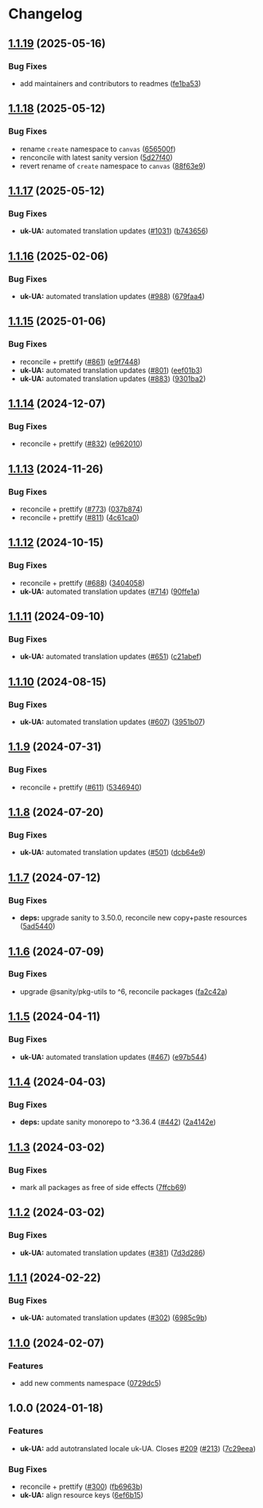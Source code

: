 # Changelog

## [1.1.19](https://github.com/sanity-io/locales/compare/locale-uk-ua-v1.1.18...locale-uk-ua-v1.1.19) (2025-05-16)


### Bug Fixes

* add maintainers and contributors to readmes ([fe1ba53](https://github.com/sanity-io/locales/commit/fe1ba5364624d8e0cd850403e63215e345d27060))

## [1.1.18](https://github.com/sanity-io/locales/compare/locale-uk-ua-v1.1.17...locale-uk-ua-v1.1.18) (2025-05-12)


### Bug Fixes

* rename `create` namespace to `canvas` ([656500f](https://github.com/sanity-io/locales/commit/656500fc23153e0039c6ca1b57abc547a6450c87))
* renconcile with latest sanity version ([5d27f40](https://github.com/sanity-io/locales/commit/5d27f40fc012ffed3f70297332a16bbdf688534f))
* revert rename of `create` namespace to `canvas` ([88f63e9](https://github.com/sanity-io/locales/commit/88f63e9cac077059e6aac88f99ef00e6a09de669))

## [1.1.17](https://github.com/sanity-io/locales/compare/locale-uk-ua-v1.1.16...locale-uk-ua-v1.1.17) (2025-05-12)


### Bug Fixes

* **uk-UA:** automated translation updates ([#1031](https://github.com/sanity-io/locales/issues/1031)) ([b743656](https://github.com/sanity-io/locales/commit/b7436568fc56abbc08b6c50fd8612875d98a6c30))

## [1.1.16](https://github.com/sanity-io/locales/compare/locale-uk-ua-v1.1.15...locale-uk-ua-v1.1.16) (2025-02-06)


### Bug Fixes

* **uk-UA:** automated translation updates ([#988](https://github.com/sanity-io/locales/issues/988)) ([679faa4](https://github.com/sanity-io/locales/commit/679faa4fb8a6b6ac71eda0640e83a45006d9c285))

## [1.1.15](https://github.com/sanity-io/locales/compare/locale-uk-ua-v1.1.14...locale-uk-ua-v1.1.15) (2025-01-06)


### Bug Fixes

* reconcile + prettify ([#861](https://github.com/sanity-io/locales/issues/861)) ([e9f7448](https://github.com/sanity-io/locales/commit/e9f7448460b48fc803bd6604aada91630348ab95))
* **uk-UA:** automated translation updates ([#801](https://github.com/sanity-io/locales/issues/801)) ([eef01b3](https://github.com/sanity-io/locales/commit/eef01b3060b87cda1ff263194a7e3ecb778f4a57))
* **uk-UA:** automated translation updates ([#883](https://github.com/sanity-io/locales/issues/883)) ([9301ba2](https://github.com/sanity-io/locales/commit/9301ba285ce76558b9a7060e9d4b954744f452cc))

## [1.1.14](https://github.com/sanity-io/locales/compare/locale-uk-ua-v1.1.13...locale-uk-ua-v1.1.14) (2024-12-07)


### Bug Fixes

* reconcile + prettify ([#832](https://github.com/sanity-io/locales/issues/832)) ([e962010](https://github.com/sanity-io/locales/commit/e9620109a7ee1a0ad4eadeaebf8f3d05ee703747))

## [1.1.13](https://github.com/sanity-io/locales/compare/locale-uk-ua-v1.1.12...locale-uk-ua-v1.1.13) (2024-11-26)


### Bug Fixes

* reconcile + prettify ([#773](https://github.com/sanity-io/locales/issues/773)) ([037b874](https://github.com/sanity-io/locales/commit/037b8747ab096387a988bef3e632812f7217f53f))
* reconcile + prettify ([#811](https://github.com/sanity-io/locales/issues/811)) ([4c61ca0](https://github.com/sanity-io/locales/commit/4c61ca096c2fd158aefd895681bb0b7c2a634234))

## [1.1.12](https://github.com/sanity-io/locales/compare/locale-uk-ua-v1.1.11...locale-uk-ua-v1.1.12) (2024-10-15)


### Bug Fixes

* reconcile + prettify ([#688](https://github.com/sanity-io/locales/issues/688)) ([3404058](https://github.com/sanity-io/locales/commit/3404058c7a55c2163d680d84953f7ac5defb2066))
* **uk-UA:** automated translation updates ([#714](https://github.com/sanity-io/locales/issues/714)) ([90ffe1a](https://github.com/sanity-io/locales/commit/90ffe1a39f830561001c50fa04dca74eed03136a))

## [1.1.11](https://github.com/sanity-io/locales/compare/locale-uk-ua-v1.1.10...locale-uk-ua-v1.1.11) (2024-09-10)


### Bug Fixes

* **uk-UA:** automated translation updates ([#651](https://github.com/sanity-io/locales/issues/651)) ([c21abef](https://github.com/sanity-io/locales/commit/c21abef7552be49609ad65b792f5c365cc8edd96))

## [1.1.10](https://github.com/sanity-io/locales/compare/locale-uk-ua-v1.1.9...locale-uk-ua-v1.1.10) (2024-08-15)


### Bug Fixes

* **uk-UA:** automated translation updates ([#607](https://github.com/sanity-io/locales/issues/607)) ([3951b07](https://github.com/sanity-io/locales/commit/3951b0760f3efcd8c0dc5dd3aa2b7460cfa49672))

## [1.1.9](https://github.com/sanity-io/locales/compare/locale-uk-ua-v1.1.8...locale-uk-ua-v1.1.9) (2024-07-31)


### Bug Fixes

* reconcile + prettify ([#611](https://github.com/sanity-io/locales/issues/611)) ([5346940](https://github.com/sanity-io/locales/commit/534694059e674d5150f7f484fd79411b0f5b74a2))

## [1.1.8](https://github.com/sanity-io/locales/compare/locale-uk-ua-v1.1.7...locale-uk-ua-v1.1.8) (2024-07-20)


### Bug Fixes

* **uk-UA:** automated translation updates ([#501](https://github.com/sanity-io/locales/issues/501)) ([dcb64e9](https://github.com/sanity-io/locales/commit/dcb64e9692df8e79015b7e374217d4fbfc97f757))

## [1.1.7](https://github.com/sanity-io/locales/compare/locale-uk-ua-v1.1.6...locale-uk-ua-v1.1.7) (2024-07-12)


### Bug Fixes

* **deps:** upgrade sanity to 3.50.0, reconcile new copy+paste resources ([5ad5440](https://github.com/sanity-io/locales/commit/5ad5440692ba75d76b5de468a5ed5cdfd01de995))

## [1.1.6](https://github.com/sanity-io/locales/compare/locale-uk-ua-v1.1.5...locale-uk-ua-v1.1.6) (2024-07-09)


### Bug Fixes

* upgrade @sanity/pkg-utils to ^6, reconcile packages ([fa2c42a](https://github.com/sanity-io/locales/commit/fa2c42a0e8550ead90dcc61fe1abcecdacf8fd20))

## [1.1.5](https://github.com/sanity-io/locales/compare/locale-uk-ua-v1.1.4...locale-uk-ua-v1.1.5) (2024-04-11)


### Bug Fixes

* **uk-UA:** automated translation updates ([#467](https://github.com/sanity-io/locales/issues/467)) ([e97b544](https://github.com/sanity-io/locales/commit/e97b544b6f6b72549088535fb3ff0841484954c8))

## [1.1.4](https://github.com/sanity-io/locales/compare/locale-uk-ua-v1.1.3...locale-uk-ua-v1.1.4) (2024-04-03)


### Bug Fixes

* **deps:** update sanity monorepo to ^3.36.4 ([#442](https://github.com/sanity-io/locales/issues/442)) ([2a4142e](https://github.com/sanity-io/locales/commit/2a4142e6e50eb5992b3432169cd71676c353276f))

## [1.1.3](https://github.com/sanity-io/locales/compare/locale-uk-ua-v1.1.2...locale-uk-ua-v1.1.3) (2024-03-02)


### Bug Fixes

* mark all packages as free of side effects ([7ffcb69](https://github.com/sanity-io/locales/commit/7ffcb6939ba729c3c6c528d81e14a833b9096f50))

## [1.1.2](https://github.com/sanity-io/locales/compare/locale-uk-ua-v1.1.1...locale-uk-ua-v1.1.2) (2024-03-02)


### Bug Fixes

* **uk-UA:** automated translation updates ([#381](https://github.com/sanity-io/locales/issues/381)) ([7d3d286](https://github.com/sanity-io/locales/commit/7d3d2861ebd5210bc19c91598b84be4347b0e618))

## [1.1.1](https://github.com/sanity-io/locales/compare/locale-uk-ua-v1.1.0...locale-uk-ua-v1.1.1) (2024-02-22)


### Bug Fixes

* **uk-UA:** automated translation updates ([#302](https://github.com/sanity-io/locales/issues/302)) ([6985c9b](https://github.com/sanity-io/locales/commit/6985c9b01869bc8b5788604792705c29274ce69e))

## [1.1.0](https://github.com/sanity-io/locales/compare/locale-uk-ua-v1.0.0...locale-uk-ua-v1.1.0) (2024-02-07)


### Features

* add new comments namespace ([0729dc5](https://github.com/sanity-io/locales/commit/0729dc52cd29ac2611250663a32a7f1a5a039500))

## 1.0.0 (2024-01-18)


### Features

* **uk-UA:** add autotranslated locale uk-UA. Closes [#209](https://github.com/sanity-io/locales/issues/209) ([#213](https://github.com/sanity-io/locales/issues/213)) ([7c29eea](https://github.com/sanity-io/locales/commit/7c29eeaa39eb843bc38f701a4ace65fc1c6d4499))


### Bug Fixes

* reconcile + prettify ([#300](https://github.com/sanity-io/locales/issues/300)) ([fb6963b](https://github.com/sanity-io/locales/commit/fb6963bf863f6bc3270a3b626505c7d95c41c79a))
* **uk-UA:** align resource keys ([6ef6b15](https://github.com/sanity-io/locales/commit/6ef6b15e74d61682ba2892c7e50cd22e6556b98d))
